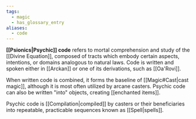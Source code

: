 ```yaml
---
tags:
  - magic
  - has_glossary_entry
aliases:
  - code
---
```

**[[Psionics|Psychic]] code** refers to mortal comprehension and study of the [[Divine Equation]], composed of tracts which embody certain aspects, intentions, or domains analogous to natural laws. Code is written and spoken either in [[Arckan]] or one of its derivations, such as [[Oa'Rovi]]. 

When written code is combined, it forms the baseline of [[Magic#Cast|cast magic]], although it is most often utilized by arcane casters. Psychic code can also be written "into" objects, creating [[enchanted items]].

Psychic code is [[Compilation|compiled]] by casters or their beneficiaries into repeatable, practicable sequences known as [[Spell|spells]].